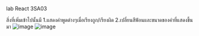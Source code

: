 lab React 3SA03 

สิ่งที่เพิ่มเข้าไปนั้นมี
1.แสดงคำพูดต่างๆเมื่อเรียงถูก/เรียงผิด
2.เปลี่ยนสีฟ้อนและขนาดของคำที่แสดงขึ้นมา
![image](https://user-images.githubusercontent.com/90542707/185447304-01dfcf41-cd65-4115-9c4c-31724c2cae7c.png)
![image](https://user-images.githubusercontent.com/90542707/185447493-401d7396-0d5f-4a38-b46d-d730e06e3338.png)
